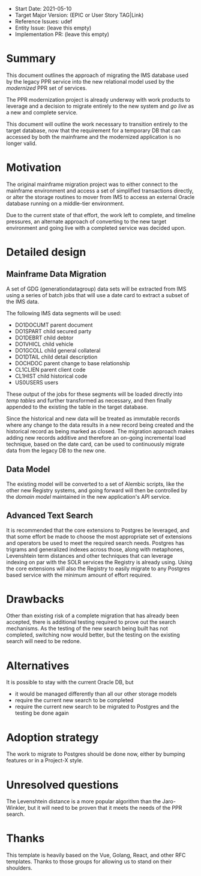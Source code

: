 - Start Date: 2021-05-10
- Target Major Version: (EPIC or User Story TAG|Link)
- Reference Issues: udef
- Entity Issue: (leave this empty)
- Implementation PR: (leave this empty)

# Summary

This document outlines the approach of migrating the IMS database used by the legacy PPR service into the new relational model used by the _modernized_ PPR set of services.

The PPR modernization project is already underway with work products to leverage and a decision to migrate entirely to the new system and _go live_ as a new and complete service.

This document will outline the work necessary to transition entirely to the target database, now that the requirement for a temporary DB that can accessed by both the mainframe and the modernized application is no longer valid.

# Motivation

The original mainframe migration project was to either connect to the mainframe environment and access a set of simplified transactions directly, or alter the storage routines to mover from IMS to access an external Oracle database running on a middle-tier environment.

Due to the current state of that effort, the work left to complete, and timeline pressures, an alternate approach of converting to the new target environment and going live with a completed service was decided upon.

# Detailed design

## Mainframe Data Migration

A set of GDG (generationdatagroup) data sets will be extracted from IMS using a series of batch jobs that will use a date card to extract a subset of the IMS data.

The following IMS data segments will be used:
- DO1DOCUMT	parent document
- DO1SPART	child secured party
- DO1DEBRT	child debtor
- DO1VHICL	child vehicle
- DO1GCOLL	child general collateral
- DO1DTAIL	child detail description
- DOCHDOC	parent change to base relationship
- CL1CLIEN	parent client code
- CL1HIST	child historical code
- US0USERS    users

These output of the jobs for these segments will be loaded directly into _temp tables_ and further transformed as necessary, and then finally appended to the existing the table in the target database.

Since the historical and new data will be treated as immutable records where any change to the data results in a new record being created and the historical record as being marked as closed. The migration approach makes adding new records additive and therefore an on-going incremental load technique, based on the date card, can be used to continuously migrate data from the legacy DB to the new one.

## Data Model

The existing model will be converted to a set of Alembic scripts, like the other new Registry systems, and going forward will then be controlled by the _domain model_ maintained in the new application's API service.

## Advanced Text Search

It is recommended that the core extensions to Postgres be leveraged, and that some effort be made to choose the most appropriate set of extensions and operators be used to meet the required search needs.
Postgres has trigrams and generalized indexes across those, along with metaphones, Levenshtein term distances and other techniques that can leverage indexing on par with the SOLR services the Registry is already using.
Using the core extensions will also the Registry to easily migrate to any Postgres based service with the minimum amount of effort required.


# Drawbacks

Other than existing risk of a complete migration that has already been accepted, there is additional testing required to prove out the search mechanisms. As the testing of the new search being built has not completed, switching now would better, but the testing on the existing search will need to be redone.


# Alternatives

It is possible to stay with the current Oracle DB, but
- it would be managed differently than all our other storage models
- require the current new search to be completed
- require the current new search to be migrated to Postgres and the testing be done again

# Adoption strategy

The work to migrate to Postgres should be done now, either by bumping features or in a Project-X style.

# Unresolved questions

The Levenshtein distance is a more popular algorithm than the Jaro-Winkler, but it will need to be proven that it meets the needs of the PPR search.

# Thanks

This template is heavily based on the Vue, Golang, React, and other RFC templates. Thanks to those groups for allowing us to stand on their shoulders.
